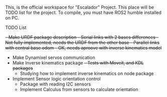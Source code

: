 This, is the official workspace for "Escalador" Project. This place will be TODO list for the project.
To compile, you must have ROS2 humble installed on PC.



TODO List

~~- Make URDF package description
    - Serial links with 2 bases differences
        - Not fully implemented, needs the URDF from the other base
    - Parallel links with central base odom
        - OK, needs aproove with inverse kinematics model~~
- Make Dynamixel servos communication
- Make Inverse kinematics package
    ~~- Tests with Moveit, and KDL packages~~
    - Studying how to implement inverse kinematics on node package
- Implement Sensor logic orientation control
    - Package with reading I2C sensors
    - Implement Calculus from sensors to calculate orientation
